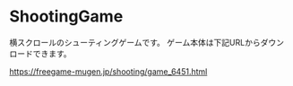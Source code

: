 # ShootingGame
横スクロールのシューティングゲームです。
ゲーム本体は下記URLからダウンロードできます。

https://freegame-mugen.jp/shooting/game_6451.html
